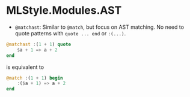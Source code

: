 MLStyle.Modules.AST
==================================

- `@matchast`: Similar to `@match`, but focus on AST matching. No need to quote patterns with `quote ... end` or `:(...)`.

```julia
@matchast :(1 + 1) quote
    $a + 1 => a + 2
end
```
is equivalent to

```julia
@match :(1 + 1) begin
    :($a + 1) => a + 2
end
```